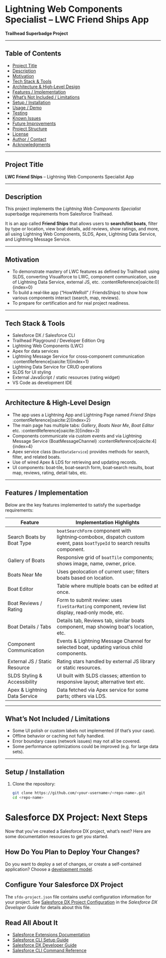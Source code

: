 # Lightning Web Components Specialist – LWC Friend Ships App

**Trailhead Superbadge Project**

---

## Table of Contents

- [Project Title](#project-title)  
- [Description](#description)  
- [Motivation](#motivation)  
- [Tech Stack & Tools](#tech-stack--tools)  
- [Architecture & High‑Level Design](#architecture--high‑level-design)  
- [Features / Implementation](#features--implementation)  
- [What’s Not Included / Limitations](#whats-not-included--limitations)  
- [Setup / Installation](#setup--installation)  
- [Usage / Demo](#usage--demo)  
- [Testing](#testing)  
- [Known Issues](#known-issues)  
- [Future Improvements](#future-improvements)  
- [Project Structure](#project-structure)  
- [License](#license)  
- [Author / Contact](#author--contact)  
- [Acknowledgments](#acknowledgments)  

---

## Project Title

**LWC Friend Ships** – Lightning Web Components Specialist App

---

## Description

This project implements the *Lightning Web Components Specialist* superbadge requirements from Salesforce Trailhead.  

It is an app called **Friend Ships** that allows users to **search/list boats**, filter by type or location, view boat details, add reviews, show ratings, and more, all using Lightning Web Components, SLDS, Apex, Lightning Data Service, and Lightning Message Service.  

---

## Motivation

- To demonstrate mastery of LWC features as defined by Trailhead: using SLDS, converting Visualforce to LWC, component communication, use of Lightning Data Service, external JS, etc. :contentReference[oaicite:0]{index=0}  
- To build a real‑like app (“HowWeRoll” / FriendsShips) to show how various components interact (search, map, reviews).  
- To prepare for certification and for real project readiness.

---

## Tech Stack & Tools

- Salesforce DX / Salesforce CLI  
- Trailhead Playground / Developer Edition Org  
- Lightning Web Components (LWC)  
- Apex for data services  
- Lightning Message Service for cross‑component communication :contentReference[oaicite:1]{index=1}  
- Lightning Data Service for CRUD operations  
- SLDS for UI styling  
- External JavaScript / static resources (rating widget)  
- VS Code as development IDE  

---

## Architecture & High‑Level Design

- The app uses a Lightning App and Lightning Page named *Friend Ships* :contentReference[oaicite:2]{index=2}  
- The main page has multiple tabs: *Gallery*, *Boats Near Me*, *Boat Editor* etc. :contentReference[oaicite:3]{index=3}  
- Components communicate via custom events and via Lightning Message Service (BoatMessageChannel) :contentReference[oaicite:4]{index=4}  
- Apex service class (`BoatDataService`) provides methods for search, filter, and related boats.  
- Use of wired Apex & LDS for retrieving and updating records.  
- UI components: boat‑tile, boat‑search form, boat‑search results, boat map, reviews, rating, detail tabs, etc.  

---

## Features / Implementation

Below are the key features implemented to satisfy the superbadge requirements:

| Feature | Implementation Highlights |
|---|---|
| Search Boats by Boat Type | `boatSearchForm` component with lightning‑combobox, dispatch custom event, pass `boatTypeId` to search results component. |
| Gallery of Boats | Responsive grid of `boatTile` components; shows image, name, owner, price. |
| Boats Near Me | Uses geolocation of current user; filters boats based on location. |
| Boat Editor | Table where multiple boats can be edited at once. |
| Boat Reviews / Rating | Form to submit review: uses `fiveStarRating` component, review list display, read‑only mode, etc. |
| Boat Details / Tabs | Details tab, Reviews tab, similar boats component, map showing boat's location, etc. |
| Component Communication | Events & Lightning Message Channel for selected boat, updating various child components. |
| External JS / Static Resource | Rating stars handled by external JS library or static resources. |
| SLDS Styling & Accessibility | UI built with SLDS classes; attention to responsive layout; alternative text etc. |
| Apex & Lightning Data Service | Data fetched via Apex service for some parts; others via LDS. |

---

## What’s Not Included / Limitations

- Some UI polish or custom labels not implemented (if that’s your case).  
- Offline behavior or caching not fully handled.  
- Error boundary cases (network issues) may not all be covered.  
- Some performance optimizations could be improved (e.g. for large data sets).  

---

## Setup / Installation

1. Clone the repository:  
   ```bash
   git clone https://github.com/<your‑username>/<repo‑name>.git
   cd <repo‑name>


# Salesforce DX Project: Next Steps

Now that you’ve created a Salesforce DX project, what’s next? Here are some documentation resources to get you started.

## How Do You Plan to Deploy Your Changes?

Do you want to deploy a set of changes, or create a self-contained application? Choose a [development model](https://developer.salesforce.com/tools/vscode/en/user-guide/development-models).

## Configure Your Salesforce DX Project

The `sfdx-project.json` file contains useful configuration information for your project. See [Salesforce DX Project Configuration](https://developer.salesforce.com/docs/atlas.en-us.sfdx_dev.meta/sfdx_dev/sfdx_dev_ws_config.htm) in the _Salesforce DX Developer Guide_ for details about this file.

## Read All About It

- [Salesforce Extensions Documentation](https://developer.salesforce.com/tools/vscode/)
- [Salesforce CLI Setup Guide](https://developer.salesforce.com/docs/atlas.en-us.sfdx_setup.meta/sfdx_setup/sfdx_setup_intro.htm)
- [Salesforce DX Developer Guide](https://developer.salesforce.com/docs/atlas.en-us.sfdx_dev.meta/sfdx_dev/sfdx_dev_intro.htm)
- [Salesforce CLI Command Reference](https://developer.salesforce.com/docs/atlas.en-us.sfdx_cli_reference.meta/sfdx_cli_reference/cli_reference.htm)
